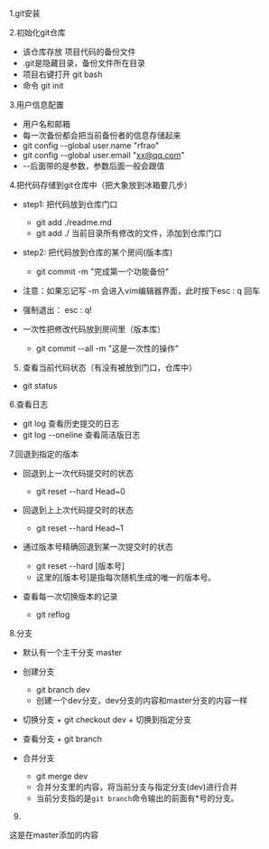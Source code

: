 1.git安装

2.初始化git仓库
 - 该仓库存放 项目代码的备份文件
 - .git是隐藏目录，备份文件所在目录
 - 项目右键打开 git bash
 - 命令 git init

3.用户信息配置
 - 用户名和邮箱
 - 每一次备份都会把当前备份者的信息存储起来
 - git config --global user.name "rfrao"
 - git config --global user.email "xx@qq.com"
 - --后面带的是参数，参数后面一般会跟值

4.把代码存储到git仓库中（把大象放到冰箱要几步）
 - step1: 把代码放到仓库门口 
   + git add ./readme.md 
   + git add ./    当前目录所有修改的文件，添加到仓库门口 
 - step2: 把代码放到仓库的某个房间(版本库)
   + git commit -m "完成第一个功能备份" 
  
 - 注意：如果忘记写 -m 会进入vim编辑器界面，此时按下esc :   q   回车
 - 强制退出： esc  :   q!
 
 - 一次性把修改代码放到房间里（版本库）
   + git commit --all -m "这是一次性的操作" 

   
5. 查看当前代码状态（有没有被放到门口，仓库中）
 - git status

 6.查看日志
  - git log 查看历史提交的日志
  - git log --oneline 查看简洁版日志

7.回退到指定的版本
  - 回退到上一次代码提交时的状态
    +  git reset --hard Head~0
  - 回退到上上次代码提交时的状态
    +  git reset --hard Head~1
  - 通过版本号精确回退到某一次提交时的状态
    +  git reset --hard [版本号]
    + 这里的[版本号]是指每次随机生成的唯一的版本号。

  - 查看每一次切换版本的记录
    +  git reflog  
  

  8.分支
   - 默认有一个主干分支 master

   - 创建分支
     + git branch dev   
     + 创建一个dev分支，dev分支的内容和master分支的内容一样
  
   - 切换分支
    + git checkout dev 
    + 切换到指定分支

   - 查看分支
    + git branch
 
   - 合并分支
     + git merge dev
     + 合并分支里的内容，将当前分支与指定分支(dev)进行合并
     + 当前分支指的是` git branch `命令输出的前面有*号的分支。

  
  9.

  这是在master添加的内容